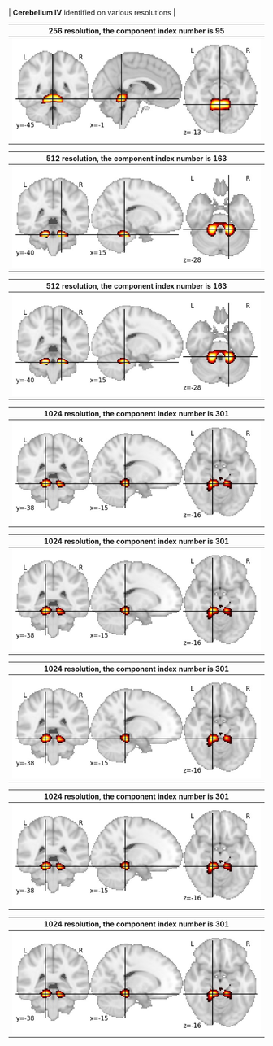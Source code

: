 


| **Cerebellum IV** identified on various resolutions |

| 256 resolution, the component index number is 95|  
|:---:|  
| ![Component 256](../256/final/95.jpg "From component 256: Cerebellum IV") |

| 512 resolution, the component index number is 163|  
|:---:|  
| ![Component 512](../512/final/163.jpg "From component 512: Cerebellum IV") |

| 512 resolution, the component index number is 163|  
|:---:|  
| ![Component 512](../512/final/163.jpg "From component 512: Cerebellum IV") |

| 1024 resolution, the component index number is 301|  
|:---:|  
| ![Component 1024](../1024/final/301.jpg "From component 1024: Cerebellum IV") |

| 1024 resolution, the component index number is 301|  
|:---:|  
| ![Component 1024](../1024/final/301.jpg "From component 1024: Cerebellum IV") |

| 1024 resolution, the component index number is 301|  
|:---:|  
| ![Component 1024](../1024/final/301.jpg "From component 1024: Cerebellum IV") |

| 1024 resolution, the component index number is 301|  
|:---:|  
| ![Component 1024](../1024/final/301.jpg "From component 1024: Cerebellum IV") |

| 1024 resolution, the component index number is 301|  
|:---:|  
| ![Component 1024](../1024/final/301.jpg "From component 1024: Cerebellum IV") |